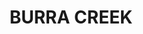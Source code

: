 ---
lastmod: '2025-04-06T06:05:20+00:00'
latitude: -34.89719598
layout: suburb
longitude: 148.0050151
postcode: '2722'
state: NSW
title: BURRA CREEK
url: /nsw/burra-creek/
---